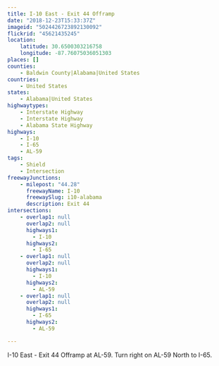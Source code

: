 ```yaml
---
title: I-10 East - Exit 44 Offramp
date: "2018-12-23T15:33:37Z"
imageid: "5024426723892130092"
flickrid: "45621435245"
location:
    latitude: 30.6500303216758
    longitude: -87.76075036051303
places: []
counties:
    - Baldwin County|Alabama|United States
countries:
    - United States
states:
    - Alabama|United States
highwaytypes:
    - Interstate Highway
    - Interstate Highway
    - Alabama State Highway
highways:
    - I-10
    - I-65
    - AL-59
tags:
    - Shield
    - Intersection
freewayJunctions:
    - milepost: "44.28"
      freewayName: I-10
      freewaySlug: i10-alabama
      description: Exit 44
intersections:
    - overlap1: null
      overlap2: null
      highways1:
        - I-10
      highways2:
        - I-65
    - overlap1: null
      overlap2: null
      highways1:
        - I-10
      highways2:
        - AL-59
    - overlap1: null
      overlap2: null
      highways1:
        - I-65
      highways2:
        - AL-59

---
```

I-10 East - Exit 44 Offramp at AL-59.  Turn right on AL-59 North to I-65.